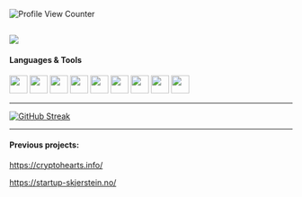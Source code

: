 ![Profile View Counter](https://komarev.com/ghpvc/?username=havask)

[<img src="https://img.shields.io/badge/LinkedIn-0077B5?style=for-the-badge&logo=linkedin&logoColor=white" />](https://www.linkedin.com/in/håvard-s-9b5813106//)
---


#### Languages & Tools

<div>
  <img src="https://cdn.jsdelivr.net/gh/devicons/devicon/icons/java/java-original.svg" width="32"/>
  <img src="https://cdn.jsdelivr.net/gh/devicons/devicon/icons/python/python-original.svg" width="32"/>
  <img src="https://cdn.jsdelivr.net/gh/devicons/devicon/icons/javascript/javascript-original.svg" width="32"/>
  <img src="https://cdn.jsdelivr.net/gh/devicons/devicon/icons/react/react-original.svg" width="32"/>
  <img src="https://cdn.jsdelivr.net/gh/devicons/devicon/icons/figma/figma-original.svg" width="32"/>
  <img src="https://cdn.jsdelivr.net/gh/devicons/devicon/icons/mongodb/mongodb-original.svg" width="32"/>
  <img src="https://cdn.jsdelivr.net/gh/devicons/devicon/icons/firebase/firebase-plain.svg" width="32"/>
  <img src="https://cdn.jsdelivr.net/gh/devicons/devicon/icons/c/c-original.svg" width="32"/>
  <img src="https://cdn.jsdelivr.net/gh/devicons/devicon/icons/docker/docker-original.svg" width="32" />
          

 </div>


---

[![GitHub Streak](http://github-readme-streak-stats.herokuapp.com?user=your-github-username&theme=dark&background=000000)](https://git.io/streak-stats)


---


#### Previous projects: 

https://cryptohearts.info/

https://startup-skjerstein.no/

